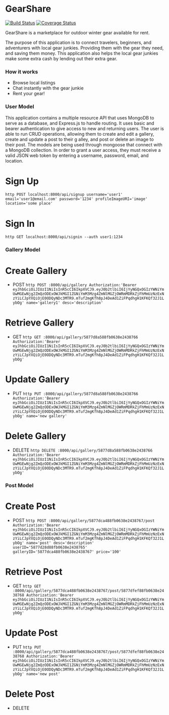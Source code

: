 # GearShare
[![Build Status](https://travis-ci.org/ShaAllFar/gear-share.svg?branch=master)](https://travis-ci.org/ShaAllFar/gear-share)
[![Coverage Status](https://coveralls.io/repos/github/ShaAllFar/gear-share/badge.svg?branch=master)](https://coveralls.io/github/ShaAllFar/gear-share?branch=master)


 GearShare is a marketplace for outdoor winter gear available for rent.

 The purpose of this application is to connect travelers, beginners, and adventurers with local gear junkies. Providing them with the gear they need, and saving them money. This application also helps the local gear junkies make some extra cash by lending out their extra gear.

 ### How it works

 * Browse local listings
 * Chat instantly with the gear junkie
 * Rent your gear!

### User Model
This application contains a multiple resource API that uses MongoDB to serve as a database, and Express.js to handle routing. It uses basic and bearer authentication to give access to new and returning users. The user is able to run CRUD operations, allowing them to create and edit a gallery, create and update a post to their g
alley, and post or delete an image to their post. The models are being used through mongoose that connect with a MongoDB collection. In order to grant a user access, they must receive a valid JSON web token by entering a username, password, email, and location.

# Sign Up

  `http POST localhost:8000/api/signup username='user1' email='user1@email.com' password='1234' profileImageURI='image' location='some place'`

# Sign In

  `http GET localhost:8000/api/signin --auth user1:1234`

### Gallery Model

# Create Gallery
  * POST
  `http POST :8000/api/gallery Authorization:'Bearer eyJhbGciOiJIUzI1NiIsInR5cCI6IkpXVCJ9.eyJ0b2tlbiI6IjYyNGQxOGIzYWNiYmUwMGEwNjg2ZmQzODExOWJkMGI1ZGNiYmM3Mzg4ZmNlMGZjOWRmMDRkZjFhMmUzNzExNzYiLCJpYXQiOjE0ODQyNDc3MTR9.mTuf2mgKfh8pJ4DeAd1ZiFPqdhgH1KFKQf32J1LybOg' name='gallery1' desc='description'`

# Retrieve Gallery
  * GET
  `http GET :8000/api/gallery/5877d8a588fb0638e2438766 Authorization:'Bearer eyJhbGciOiJIUzI1NiIsInR5cCI6IkpXVCJ9.eyJ0b2tlbiI6IjYyNGQxOGIzYWNiYmUwMGEwNjg2ZmQzODExOWJkMGI1ZGNiYmM3Mzg4ZmNlMGZjOWRmMDRkZjFhMmUzNzExNzYiLCJpYXQiOjE0ODQyNDc3MTR9.mTuf2mgKfh8pJ4DeAd1ZiFPqdhgH1KFKQf32J1LybOg'`

# Update Gallery
  * PUT
  `http PUT :8000/api/gallery/5877d8a588fb0638e2438766 Authorization:'Bearer eyJhbGciOiJIUzI1NiIsInR5cCI6IkpXVCJ9.eyJ0b2tlbiI6IjYyNGQxOGIzYWNiYmUwMGEwNjg2ZmQzODExOWJkMGI1ZGNiYmM3Mzg4ZmNlMGZjOWRmMDRkZjFhMmUzNzExNzYiLCJpYXQiOjE0ODQyNDc3MTR9.mTuf2mgKfh8pJ4DeAd1ZiFPqdhgH1KFKQf32J1LybOg' name='new gallery'`

# Delete Gallery
  * DELETE
  `http DELETE :8000/api/gallery/5877d8a588fb0638e2438766 Authorization:'Bearer eyJhbGciOiJIUzI1NiIsInR5cCI6IkpXVCJ9.eyJ0b2tlbiI6IjYyNGQxOGIzYWNiYmUwMGEwNjg2ZmQzODExOWJkMGI1ZGNiYmM3Mzg4ZmNlMGZjOWRmMDRkZjFhMmUzNzExNzYiLCJpYXQiOjE0ODQyNDc3MTR9.mTuf2mgKfh8pJ4DeAd1ZiFPqdhgH1KFKQf32J1LybOg'`

### Post Model

# Create Post
  * POST
  `http POST :8000/api/gallery/5877dca488fb0638e2438767/post Authorization:'Bearer eyJhbGciOiJIUzI1NiIsInR5cCI6IkpXVCJ9.eyJ0b2tlbiI6IjYyNGQxOGIzYWNiYmUwMGEwNjg2ZmQzODExOWJkMGI1ZGNiYmM3Mzg4ZmNlMGZjOWRmMDRkZjFhMmUzNzExNzYiLCJpYXQiOjE0ODQyNDc3MTR9.mTuf2mgKfh8pJ4DeAd1ZiFPqdhgH1KFKQf32J1LybOg' name='post' desc='description' userID='5877d28d88fb0638e2438765' galleryID='5877dca488fb0638e2438767' price='100'`

# Retrieve Post
  * GET
  `http GET :8000/api/gallery/5877dca488fb0638e2438767/post/5877dfef88fb0638e2438768 Authorization:'Bearer eyJhbGciOiJIUzI1NiIsInR5cCI6IkpXVCJ9.eyJ0b2tlbiI6IjYyNGQxOGIzYWNiYmUwMGEwNjg2ZmQzODExOWJkMGI1ZGNiYmM3Mzg4ZmNlMGZjOWRmMDRkZjFhMmUzNzExNzYiLCJpYXQiOjE0ODQyNDc3MTR9.mTuf2mgKfh8pJ4DeAd1ZiFPqdhgH1KFKQf32J1LybOg'`

# Update Post
  * PUT
  `http PUT :8000/api/gallery/5877dca488fb0638e2438767/post/5877dfef88fb0638e2438768 Authorization:'Bearer eyJhbGciOiJIUzI1NiIsInR5cCI6IkpXVCJ9.eyJ0b2tlbiI6IjYyNGQxOGIzYWNiYmUwMGEwNjg2ZmQzODExOWJkMGI1ZGNiYmM3Mzg4ZmNlMGZjOWRmMDRkZjFhMmUzNzExNzYiLCJpYXQiOjE0ODQyNDc3MTR9.mTuf2mgKfh8pJ4DeAd1ZiFPqdhgH1KFKQf32J1LybOg' name='new post'`

# Delete Post
  * DELETE
